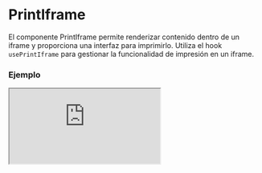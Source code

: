 # PrintIframe

El componente PrintIframe permite renderizar contenido dentro de un iframe y proporciona una interfaz para imprimirlo. Utiliza el hook `usePrintIframe` para gestionar la funcionalidad de impresión en un iframe.

 

### Ejemplo

<iframe minHeightIframe="30dvh" src="https://fenextjs-component-storybook.vercel.app/iframe.html?args=&id=print-iframe--index&viewMode=story" />

### Importación

Para importar el componente PrintIframe, se puede hacer desde fenextjs

```tsx copy
import { PrintIframe } from "fenextjs";
```

### Parámetros

| Parámetro | Tipo | Requerido | Default | Descripcion |
| --------- | ---- | --------- | ------- | ----------- |
| className | string | no | '' | Clase CSS para personalizar el contenedor del componente PrintIframe. |
| onComponent | (data: PrintIframeComponentProps) =\> ReactNode | sí | N/A | Función que retorna el contenido a renderizar dentro del iframe, aceptando datos de tipo `PrintIframeComponentProps`. |
| loader | boolean | no | false | Indica si el iframe está en estado de carga, mostrando un indicador de carga. |

### Storybook

Para ver el storybook del componente lo puede hacer con este [link](https://fenextjs-component-storybook.vercel.app/?path=/story/print-iframe--index)

### Usos

- PrintIframe básico

```tsx copy
<PrintIframe onComponent={({ loader }) => <div>{loader ? "Cargando..." : "Contenido a imprimir"}</div>} />
```

- PrintIframe con clase personalizada

```tsx copy
<PrintIframe className="mi-clase" onComponent={({ loader }) => <div>{loader ? "Cargando..." : "Contenido listo"}</div>} />
```

